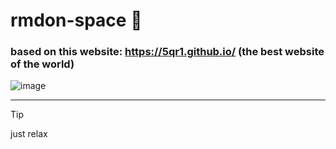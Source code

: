 # rmdon-space 👾
### based on this website: https://5qr1.github.io/ (the best website of the world)

![image](https://github.com/user-attachments/assets/29c75ad3-7b07-45fa-9aaa-ba6476d5691d)

---
> [!TIP]
> just relax 
